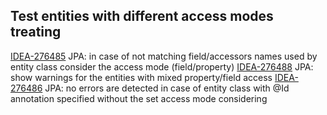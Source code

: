 ## Test entities with different access modes treating

[IDEA-276485](https://youtrack.jetbrains.com/issue/IDEA-276485) JPA: in case of not matching field/accessors names used by entity class consider the access mode (field/property)
[IDEA-276488](https://youtrack.jetbrains.com/issue/IDEA-276488) JPA: show warnings for the entities with mixed property/field access
[IDEA-276486](https://youtrack.jetbrains.com/issue/IDEA-276486) JPA: no errors are detected in case of entity class with @Id annotation specified without the set access mode considering